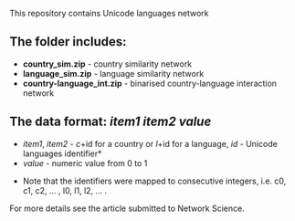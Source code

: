 This repository contains Unicode languages network

## The folder includes:
- **country_sim.zip** - country similarity network
- **language_sim.zip** - language similarity network
- **country-language_int.zip** - binarised country-language interaction network

## The data format: *item1* *item2* *value* 
- *item1*, *item2* - *c*+id for a country or *l*+id for a language, *id* - Unicode languages identifier*
- *value* - numeric value from 0 to 1

* Note that the identifiers were mapped to consecutive integers, i.e. c0, c1, c2, ... , l0, l1, l2, ... .

For more details see the article submitted to Network Science.
